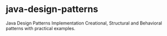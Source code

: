 # java-design-patterns
Java Design Patterns Implementation  Creational, Structural and Behavioral patterns with practical examples.
